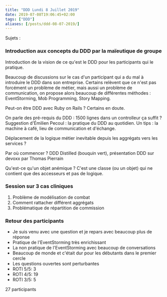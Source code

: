 ```yaml
---
title: "DDD Lundi 8 Juillet 2019"
date: 2019-07-08T19:06:45+02:00
tags: ["DDD"]
aliases: [/posts/ddd-08-07-2019/]
---
```


Sujets :

### Introduction aux concepts du DDD par la maïeutique de groupe

Introduction de la vision de ce qu'est le DDD pour les participants qui le pratique.

Beaucoup de discussions sur le cas d'un participant qui a du mal à introduire le DDD dans son entreprise.
Certains relèvent que ce n'est pas forcément un problème de métier, mais aussi un problème de communication,
on propose alors beaucoup de différentes méthodes : EventStorming, Mob Programming, Story Mapping.

Peut-on être DDD avec Ruby on Rails ? Certains en doute.

On parle des pré-requis du DDD : 1500 lignes dans un controlleur ça suffit ?
Suggestion d'Émilien Pecoul : la pratique du DDD au quotidien. Un tips : la machine à café, lieu de communication et d'échange.

Déplacement de la logique métier inevitable depuis les aggrégats vers les services ?

Par où commencer ? DDD Distilled (bouquin vert), présentation DDD sur devoxx par Thomas Pierrain

Qu'est-ce qu'un objet anémique ? C'est une classe (ou un objet) qui ne contient que des accesseurs et pas de logique.

### Session sur 3 cas cliniques

1) Problème de modélisation de combat
2) Comment rattacher différent aggrégats
3) Problématique de répartition de commission

### Retour des participants


- Je suis venu avec une question et je repars avec beaucoup plus de réponse
- Pratique de l'EventStorming très enrichissant
- La non pratique de l'EventStorming avec beaucoup de conversations
- Beaucoup de monde et c'était dur pour les débutants dans le premier cercle
- Les questions ouvertes sont perturbantes
- ROTI 5/5: 3
- ROTI 4/5: 19
- ROTI 3/5: 5

27 participants
